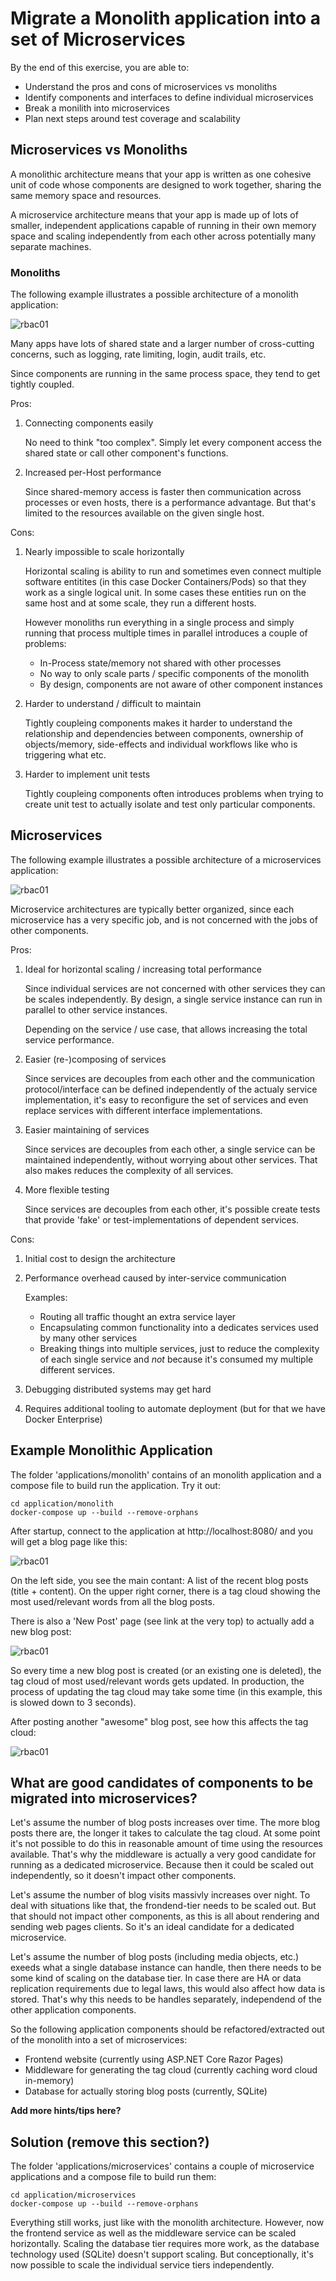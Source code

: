 # Migrate a Monolith application into a set of Microservices

By the end of this exercise, you are able to:

 - Understand the pros and cons of microservices vs monoliths
 - Identify components and interfaces to define individual microservices
 - Break a monilith into microservices
 - Plan next steps around test coverage and scalability

## Microservices vs Monoliths

A monolithic architecture means that your app is written as one cohesive unit of code whose components are designed to work together, sharing the same memory space and resources.

A microservice architecture means that your app is made up of lots of smaller, independent applications capable of running in their own memory space and scaling independently from each other across potentially many separate machines.

### Monoliths

The following example illustrates a possible architecture of a monolith application: 

![rbac01](../images/monolith.svg)

Many apps have lots of shared state and a larger number of cross-cutting concerns, such as logging, rate limiting, login, audit trails, etc.

Since components are running in the same process space, they tend to get tightly coupled.

Pros:

1. Connecting components easily

    No need to think "too complex". Simply let every component access the shared state or call other component's functions.

2. Increased per-Host performance

    Since shared-memory access is faster then communication across processes or even hosts, there is a performance advantage. But that's limited to the resources available on the given single host.

Cons:

1. Nearly impossible to scale horizontally

    Horizontal scaling is ability to run and sometimes even connect multiple software entitites (in this case Docker Containers/Pods) so that they work as a single logical unit. In some cases these entities run on the same host and at some scale, they run a different hosts.
    
    However monoliths run everything in a single process and simply running that process multiple times in parallel introduces a couple of problems:

    - In-Process state/memory not shared with other processes
    - No way to only scale parts / specific components of the monolith
    - By design, components are not aware of other component instances

2. Harder to understand / difficult to maintain

    Tightly coupleing components makes it harder to understand the relationship and dependencies between components, ownership of objects/memory, side-effects and individual workflows like who is triggering what etc.

3. Harder to implement unit tests

    Tightly coupleing components often introduces problems when trying to create unit test to actually isolate and test only particular components.

## Microservices

The following example illustrates a possible architecture of a microservices application: 

![rbac01](../images/microservices.svg)

Microservice architectures are typically better organized, since each microservice has a very specific job, and is not concerned with the jobs of other components.

Pros:

1. Ideal for horizontal scaling / increasing total performance 

    Since individual services are not concerned with other services they can be scales independently. By design, a single service instance can run in parallel to other service instances.

    Depending on the service / use case, that allows increasing the total service performance.

2. Easier (re-)composing of services

    Since services are decouples from each other and the communication protocol/interface can be defined independently of the actualy service implementation, it's easy to reconfigure the set of services and even replace services with different interface implementations.

3. Easier maintaining of services

    Since services are decouples from each other, a single service can be maintained independently, without worrying about other services. That also makes reduces the complexity of all services.

5. More flexible testing

    Since services are decouples from each other, it's possible create tests that provide 'fake' or test-implementations of dependent services.

Cons:

1. Initial cost to design the architecture

2. Performance overhead caused by inter-service communication

    Examples:

    - Routing all traffic thought an extra service layer
    - Encapsulating common functionality into a dedicates services used by many other services
    - Breaking things into multiple services, just to reduce the complexity of each single service and *not* because it's consumed my multiple different services.

3. Debugging distributed systems may get hard

4. Requires additional tooling to automate deployment (but for that we have Docker Enterprise)

## Example Monolithic Application

The folder 'applications/monolith' contains of an monolith application and a compose file to build run the application. Try it out:

~~~~
cd application/monolith
docker-compose up --build --remove-orphans
~~~~

After startup, connect to the application at http://localhost:8080/ and you will get a blog page like this:

![rbac01](../images/monolith-mycontainerblog-website.png)

On the left side, you see the main contant: A list of the recent blog posts (title + content). On the upper right corner, there is a tag cloud showing the most used/relevant words from all the blog posts.

There is also a 'New Post' page (see link at the very top) to actually add a new blog post:

![rbac01](../images/monolith-mycontainerblog-newpost.png)

So every time a new blog post is created (or an existing one is deleted), the tag cloud of most used/relevant words gets updated. In production, the process of updating the tag cloud may take some time (in this example, this is slowed down to 3 seconds).

After posting another "awesome" blog post, see how this affects the tag cloud:

![rbac01](../images/monolith-mycontainerblog-awesome.png)

## What are good candidates of components to be migrated into microservices?

Let's assume the number of blog posts increases over time. The more blog posts there are, the longer it takes to calculate the tag cloud. At some point it's not possible to do this in reasonable amount of time using the resources available. That's why the middleware is actually a very good candidate for running as a dedicated microservice. Because then it could be scaled out independently, so it doesn't impact other components.

Let's assume the number of blog visits massivly increases over night. To deal with situations like that, the frondend-tier needs to be scaled out. But that should not impact other components, as this is all about rendering and sending web pages clients. So it's an ideal candidate for a dedicated microservice.

Let's assume the number of blog posts (including media objects, etc.) exeeds what a single database instance can handle, then there needs to be some kind of scaling on the database tier. In case there are HA or data replication requirements due to legal laws, this would also affect how data is stored. That's why this needs to be handles separately, independend of the other application components.

So the following application components should be refactored/extracted out of the monolith into a set of microservices:

- Frontend website (currently using ASP.NET Core Razor Pages)
- Middleware for generating the tag cloud (currently caching word cloud in-memory)
- Database for actually storing blog posts (currently, SQLite)

**Add more hints/tips here?**

## Solution (remove this section?)

The folder 'applications/microservices' contains a couple of microservice applications and a compose file to build run them:

~~~~
cd application/microservices
docker-compose up --build --remove-orphans
~~~~

Everything still works, just like with the monolith architecture. However, now the frontend service as well as the middleware service can be scaled horizontally. Scaling the database tier requires more work, as the database technology used (SQLite) doesn't support scaling. But conceptionally, it's now possible to scale the individual service tiers independently.